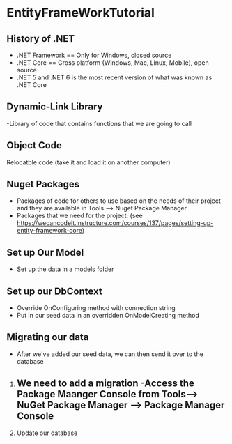 # EntityFrameWorkTutorial

## History of .NET
- .NET Framework == Only for Windows, closed source
- .NET Core == Cross platform (Windows, Mac, Linux, Mobile), open source
- .NET 5 and .NET 6 is the most recent version of what was known as .NET Core

## Dynamic-Link Library
-Library of code that contains functions that we are going to call

## Object Code
Relocatble code (take it and load it on another computer)


## Nuget Packages
- Packages of code for others to use based on the needs of their project and they are available in Tools --> Nuget Package Manager
- Packages that we need for the project:
(see https://wecancodeit.instructure.com/courses/137/pages/setting-up-entity-framework-core)

## Set up Our Model
- Set up the data in a models folder

## Set up our DbContext
- Override OnConfiguring method with connection string
- Put in our seed data in an overridden OnModelCreating method

## Migrating our data
- After we've added our seed data, we can then send it over to the database
1. We need to add a migration
	-Access the Package Maanger Console from Tools--> NuGet Package Manager --> Package Manager Console
	- 
2. Update our database